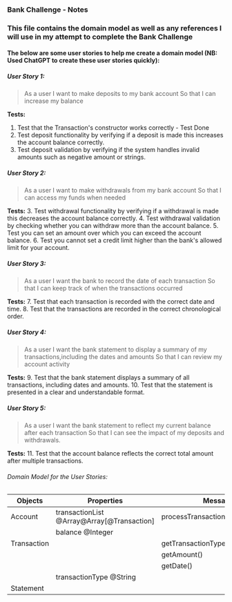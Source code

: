 ### Bank Challenge - Notes

### This file contains the domain model as well as any references I will use in  my attempt to complete the Bank Challenge

#### The below are some user stories to help me create a domain model (NB: Used ChatGPT to create these user stories quickly):


##### User Story 1:
> As a user 
> I want to make deposits to my bank account
> So that I can increase my balance

**Tests:**
1. Test that the Transaction's constructor works correctly - Test Done
2. Test deposit functionality by verifying if a deposit is made this increases the account balance correctly.
3. Test deposit validation by verifying if the system handles invalid amounts such as negative amount or strings.


##### User Story 2:
> As a user
> I want to make withdrawals from my bank account
> So that I can access my funds when needed

**Tests:**
3. Test withdrawal functionality by verifying if a withdrawal is made this decreases the account balance correctly.
4. Test withdrawal validation by checking whether you can withdraw more than the account balance.
5. Test you can set an amount over which you can exceed the account balance.
6. Test you cannot set a credit limit higher than the bank's allowed limit for your account.


##### User Story 3:
> As a user 
> I want the bank to record the date of each transaction
> So that I can keep track of when the transactions occurred

**Tests:**
7. Test that each transaction is recorded with the correct date and time.
8. Test that the transactions are recorded in the correct chronological order.


##### User Story 4:
> As a user
> I want the bank statement to display a summary of my transactions,including the dates and amounts
> So that I can review my account activity

**Tests:**
9. Test that the bank statement displays a summary of all transactions, including dates and amounts.
10. Test that the statement is presented in a clear and understandable format.


##### User Story 5:
> As a user 
> I want the bank statement to reflect my current balance after each transaction
> So that I can see the impact of my deposits and withdrawals.

**Tests:**
11. Test that the account balance reflects the correct total amount after multiple transactions.


###### Domain Model for the User Stories:

| Objects                  | Properties                                  | Message                              | Output           |
| ------------------------ | ------------------------------------------- | ------------------------------------ | ---------------- |
| Account                  | transactionList @Array@Array[@Transaction]  | processTransaction(@Transaction)     | @Void            |
|                          | balance @Integer                            |                                      | @Number          |
| Transaction              |                                             | getTransactionType()                 | @transactionType |
|                          |                                             | getAmount()                          | @Number          |
|                          |                                             | getDate()                            | @Date            |
|                          | transactionType @String                     |                                      | @String          |
| Statement                |                                             |                                      | @Void            |













